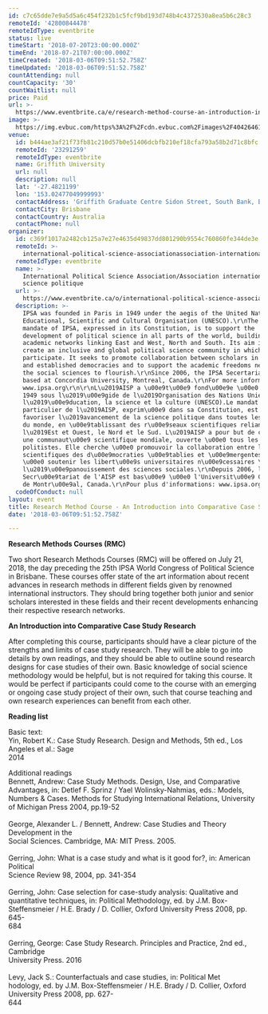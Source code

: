 ```yaml
---
id: c7c65dde7e9a5d5a6c454f232b1c5fcf9bd193d748b4c4372530a8ea5b6c28c3
remoteId: '42800844478'
remoteIdType: eventbrite
status: live
timeStart: '2018-07-20T23:00:00.000Z'
timeEnd: '2018-07-21T07:00:00.000Z'
timeCreated: '2018-03-06T09:51:52.758Z'
timeUpdated: '2018-03-06T09:51:52.758Z'
countAttending: null
countCapacity: '30'
countWaitlist: null
price: Paid
url: >-
  https://www.eventbrite.ca/e/research-method-course-an-introduction-into-comparative-case-study-research-tickets-42800844478?aff=ebapi
image: >-
  https://img.evbuc.com/https%3A%2F%2Fcdn.evbuc.com%2Fimages%2F40426461%2F243432430743%2F1%2Foriginal.jpg?s=57897db5d13ac25c1a5b2c812698ea47
venue:
  id: b444ae3af21f73fb81c210d57b0e51406dcbfb210ef18cfa793a58b2d71c8bfc
  remoteId: '23291259'
  remoteIdType: eventbrite
  name: Griffith University
  url: null
  description: null
  lat: '-27.4821199'
  lon: '153.02477049999993'
  contactAddress: 'Griffith Graduate Centre Sidon Street, South Bank, Brisbane, Queensland 4101'
  contactCity: Brisbane
  contactCountry: Australia
  contactPhone: null
organizer:
  id: c369f1017a2482cb125a7e27e4635d49837dd801290b9554c760860fe344de3e
  remoteId: >-
    international-political-science-associationassociation-internationale-de-science-politique-8966603918
  remoteIdType: eventbrite
  name: >-
    International Political Science Association/Association internationale de
    science politique
  url: >-
    https://www.eventbrite.ca/o/international-political-science-associationassociation-internationale-de-science-politique-8966603918
  description: >-
    IPSA was founded in Paris in 1949 under the aegis of the United Nations
    Educational, Scientific and Cultural Organisation (UNESCO).\r\nThe special
    mandate of IPSA, expressed in its Constitution, is to support the
    development of political science in all parts of the world, building
    academic networks linking East and West, North and South. Its aim is to
    create an inclusive and global political science community in which all can
    participate. It seeks to promote collaboration between scholars in emerging
    and established democracies and to support the academic freedoms needed for
    the social sciences to flourish.\r\nSince 2006, the IPSA Secertariat is
    based at Concordia University, Montreal, Canada.\r\nFor more information:
    www.ipsa.org\r\n\r\nL\u2019AISP a \u00e9t\u00e9 fond\u00e9e \u00e0 Paris en
    1949 sous l\u2019\u00e9gide de l\u2019Organisation des Nations Unies pour
    l\u2019\u00e9ducation, la science et la culture (UNESCO).Le mandat
    particulier de l\u2019AISP, exprim\u00e9 dans sa Constitution, est de
    favoriser l\u2019avancement de la science politique dans toutes les parties
    du monde, en \u00e9tablissant des r\u00e9seaux scientifiques reliant
    l\u2019Est et Ouest, le Nord et le Sud. L\u2019AISP a pour but de cr\u00e9er
    une communaut\u00e9 scientifique mondiale, ouverte \u00e0 tous les
    politistes. Elle cherche \u00e0 promouvoir la collaboration entre les
    scientifiques des d\u00e9mocraties \u00e9tablies et \u00e9mergentes et
    \u00e0 soutenir les libert\u00e9s universitaires n\u00e9cessaires \u00e0
    l\u2019\u00e9panouissement des sciences sociales.\r\nDepuis 2006, le
    Secr\u00e9tariat de l'AISP est bas\u00e9 \u00e0 l'Universit\u00e9 Concordia
    de Montr\u00e9al, Canada.\r\nPour plus d'informations: www.ipsa.org/fr
  codeOfConduct: null
layout: event
title: Research Method Course - An Introduction into Comparative Case Study Research
date: '2018-03-06T09:51:52.758Z'

---
```

<P><STRONG>Research Methods Courses (RMC)</STRONG></P>
<P>Two short Research Methods Courses (RMC) will be offered on July 21, 2018, the day preceding the 25th IPSA World Congress of Political Science in Brisbane. These courses offer state of the art information about recent advances in research methods in different fields given by renowned international instructors. They should bring together both junior and senior scholars interested in these fields and their recent developments enhancing their respective research networks. <BR></P>
<P><STRONG>An Introduction into Comparative Case Study Research</STRONG></P>
<P>After completing this course, participants should have a clear picture of the strengths and limits of case study research. They will be able to go into details by own readings, and they should be able to outline sound research designs for case studies of their own. Basic knowledge of social science methodology would be helpful, but is not required for taking this course. It would be perfect if participants could come to the course with an emerging or ongoing case study project of their own, such that course teaching and own research experiences can benefit from each other.</P>
<P><STRONG>Reading list</STRONG></P>
<P>Basic text:<BR>Yin, Robert K.: Case Study Research. Design and Methods, 5th ed., Los Angeles et al.: Sage <BR>2014<BR></P>
<P>Additional readings<BR>Bennett, Andrew: Case Study Methods. Design, Use, and Comparative Advantages, in: Detlef F. Sprinz / Yael Wolinsky-Nahmias, eds.: Models, Numbers &amp; Cases. Methods for Studying International Relations, University of Michigan Press 2004, pp.19-52<BR><BR>George, Alexander L. / Bennett, Andrew: Case Studies and Theory Development in the <BR>Social Sciences. Cambridge, MA: MIT Press. 2005.<BR><BR>Gerring, John: What is a case study and what is it good for?, in: American Political <BR>Science Review 98, 2004, pp. 341-354<BR><BR>Gerring, John: Case selection for case-study analysis: Qualitative and quantitative techniques, in: Political Methodology, ed. by J.M. Box-Steffensmeier / H.E. Brady / D. Collier, Oxford University Press 2008, pp. 645-<BR>684<BR><BR>Gerring, George: Case Study Research. Principles and Practice, 2nd ed., Cambridge <BR>University Press. 2016<BR><BR>Levy, Jack S.: Counterfactuals and case studies, in: Political Met<BR>hodology, ed. by J.M. Box-Steffensmeier / H.E. Brady / D. Collier, Oxford University Press 2008, pp. 627-<BR>644</P>
